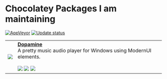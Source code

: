# Chocolatey Packages I am maintaining

[![AppVeyor](https://img.shields.io/appveyor/ci/gruntjs/grunt.svg?style=flat-square)](https://ci.appveyor.com/project/Shywim/chocolatey-packages)
[![Update status](https://img.shields.io/badge/packages-status-blue.svg?style=flat-square)](https://gist.github.com/Shywim/5c485c72248516c4437d4f6821206fb3)

<table>
  <tbody>
  <tr>
    <td><a href="https://www.digimezzo.com/software/dopamine"><img src="https://cdn.rawgit.com/Shywim/chocolatey-packages/master/icons/dopamine.png"/></a></td>
    <td>
      <a href="http://www.digimezzo.com/software/dopamine"><strong>Dopamine</strong></a><br/>
      A pretty music audio player for Windows using ModernUI elements.<br/><br/>
      <a href="https://chocolatey.org/packages/dopamine"><img src="https://img.shields.io/chocolatey/dt/dopamine.svg?style=flat-square"/></a>
      <a href="https://chocolatey.org/packages/dopamine"><img src="https://img.shields.io/chocolatey/v/dopamine.svg?style=flat-square"/></a>
      <a href="https://github.com/digimezzo/dopamine"><img src="https://img.shields.io/badge/source-github-lightgrey.svg?style=flat-square"/></a>
    </td>
  </tr>
  </tbody>
</table>
